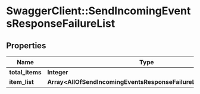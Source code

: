 # SwaggerClient::SendIncomingEventsResponseFailureList

## Properties
Name | Type | Description | Notes
------------ | ------------- | ------------- | -------------
**total_items** | **Integer** |  | [optional] 
**item_list** | **Array&lt;AllOfSendIncomingEventsResponseFailureListItemListItems&gt;** |  | [optional] 

